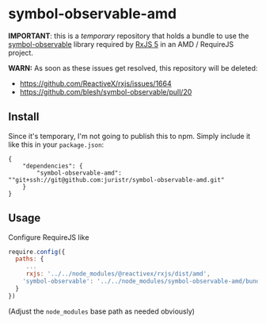 # symbol-observable-amd

**IMPORTANT**: this is a _temporary_ repository that holds a bundle to use the [symbol-observable](https://github.com/blesh/symbol-observable) library
required by [RxJS 5](https://github.com/ReactiveX/rxjs) in an AMD / RequireJS project.

**WARN:** As soon as these issues get resolved, this repository will be deleted:

- https://github.com/ReactiveX/rxjs/issues/1664
- https://github.com/blesh/symbol-observable/pull/20

## Install

Since it's temporary, I'm not going to publish this to npm. Simply include it like this in your `package.json`:

```
{
    "dependencies": {
        "symbol-observable-amd": ""git+ssh://git@github.com:juristr/symbol-observable-amd.git"
    }
}
```

## Usage

Configure RequireJS like


```javascript
require.config({
  paths: {
     ...
     rxjs: '../../node_modules/@reactivex/rxjs/dist/amd',
    'symbol-observable': '../../node_modules/symbol-observable-amd/bundle/symbol-observable.amd'
  }
})
```

(Adjust the `node_modules` base path as needed obviously)